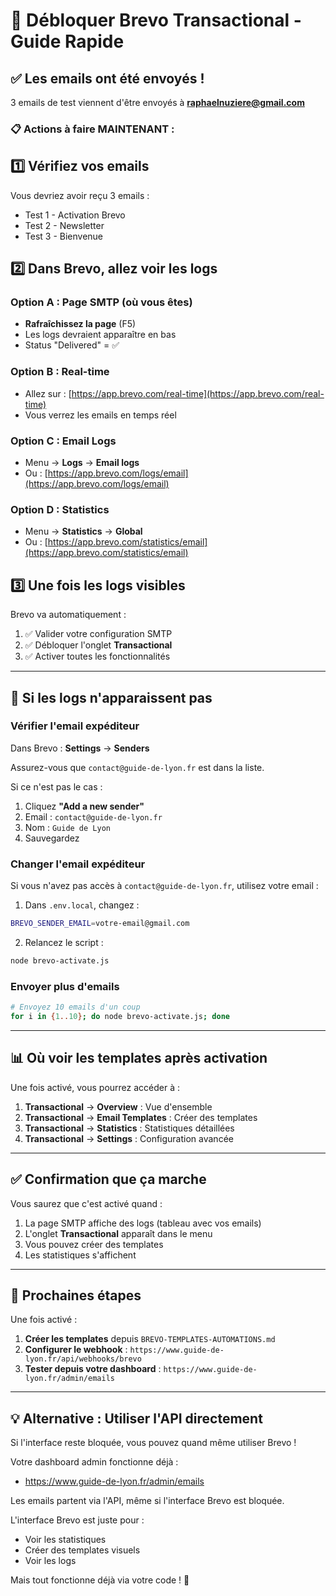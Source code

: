 # 🚀 Débloquer Brevo Transactional - Guide Rapide

## ✅ Les emails ont été envoyés !

3 emails de test viennent d'être envoyés à **raphaelnuziere@gmail.com**

### 📋 Actions à faire MAINTENANT :

## 1️⃣ Vérifiez vos emails
Vous devriez avoir reçu 3 emails :
- Test 1 - Activation Brevo
- Test 2 - Newsletter 
- Test 3 - Bienvenue

## 2️⃣ Dans Brevo, allez voir les logs

### Option A : Page SMTP (où vous êtes)
- **Rafraîchissez la page** (F5)
- Les logs devraient apparaître en bas
- Status "Delivered" = ✅

### Option B : Real-time
- Allez sur : [https://app.brevo.com/real-time](https://app.brevo.com/real-time)
- Vous verrez les emails en temps réel

### Option C : Email Logs
- Menu → **Logs** → **Email logs**
- Ou : [https://app.brevo.com/logs/email](https://app.brevo.com/logs/email)

### Option D : Statistics
- Menu → **Statistics** → **Global**
- Ou : [https://app.brevo.com/statistics/email](https://app.brevo.com/statistics/email)

## 3️⃣ Une fois les logs visibles

Brevo va automatiquement :
1. ✅ Valider votre configuration SMTP
2. ✅ Débloquer l'onglet **Transactional**
3. ✅ Activer toutes les fonctionnalités

---

## 🔧 Si les logs n'apparaissent pas

### Vérifier l'email expéditeur

Dans Brevo : **Settings** → **Senders**

Assurez-vous que `contact@guide-de-lyon.fr` est dans la liste.

Si ce n'est pas le cas :
1. Cliquez **"Add a new sender"**
2. Email : `contact@guide-de-lyon.fr`
3. Nom : `Guide de Lyon`
4. Sauvegardez

### Changer l'email expéditeur

Si vous n'avez pas accès à `contact@guide-de-lyon.fr`, utilisez votre email :

1. Dans `.env.local`, changez :
```bash
BREVO_SENDER_EMAIL=votre-email@gmail.com
```

2. Relancez le script :
```bash
node brevo-activate.js
```

### Envoyer plus d'emails

```bash
# Envoyez 10 emails d'un coup
for i in {1..10}; do node brevo-activate.js; done
```

---

## 📊 Où voir les templates après activation

Une fois activé, vous pourrez accéder à :

1. **Transactional** → **Overview** : Vue d'ensemble
2. **Transactional** → **Email Templates** : Créer des templates
3. **Transactional** → **Statistics** : Statistiques détaillées
4. **Transactional** → **Settings** : Configuration avancée

---

## ✅ Confirmation que ça marche

Vous saurez que c'est activé quand :

1. La page SMTP affiche des logs (tableau avec vos emails)
2. L'onglet **Transactional** apparaît dans le menu
3. Vous pouvez créer des templates
4. Les statistiques s'affichent

---

## 🎯 Prochaines étapes

Une fois activé :

1. **Créer les templates** depuis `BREVO-TEMPLATES-AUTOMATIONS.md`
2. **Configurer le webhook** : `https://www.guide-de-lyon.fr/api/webhooks/brevo`
3. **Tester depuis votre dashboard** : `https://www.guide-de-lyon.fr/admin/emails`

---

## 💡 Alternative : Utiliser l'API directement

Si l'interface reste bloquée, vous pouvez quand même utiliser Brevo !

Votre dashboard admin fonctionne déjà :
- https://www.guide-de-lyon.fr/admin/emails

Les emails partent via l'API, même si l'interface Brevo est bloquée.

L'interface Brevo est juste pour :
- Voir les statistiques
- Créer des templates visuels
- Voir les logs

Mais tout fonctionne déjà via votre code ! 🚀